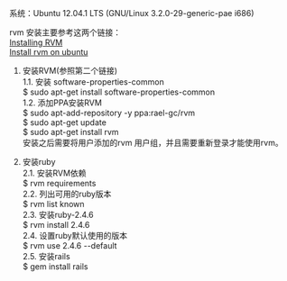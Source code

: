 系统：Ubuntu 12.04.1 LTS (GNU/Linux 3.2.0-29-generic-pae i686)

rvm 安装主要参考这两个链接：  
[Installing RVM](http://www.rvm.io/rvm/install)  
[Install rvm on ubuntu](https://github.com/rvm/ubuntu_rvm)

1. 安装RVM(参照第二个链接)  
    1.1. 安装 software-properties-common  
    $ sudo apt-get install software-properties-common  
    1.2. 添加PPA安装RVM  
    $ sudo apt-add-repository -y ppa:rael-gc/rvm  
    $ sudo apt-get update  
    $ sudo apt-get install rvm  
    安装之后需要将用户添加的rvm 用户组，并且需要重新登录才能使用rvm。

2. 安装ruby  
    2.1. 安装RVM依赖  
        $ rvm requirements  
    2.2. 列出可用的ruby版本  
        $ rvm list known  
    2.3. 安装ruby-2.4.6  
        $ rvm install 2.4.6  
    2.4. 设置ruby默认使用的版本  
        $ rvm use 2.4.6 --default  
    2.5. 安装rails  
        $ gem install rails
